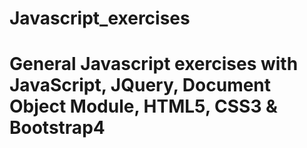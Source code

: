 # Javascript_exercises
# General Javascript exercises with JavaScript, JQuery, Document Object Module, HTML5, CSS3 & Bootstrap4
